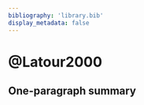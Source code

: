 ```yaml
---
bibliography: 'library.bib'
display_metadata: false
---
```


# @Latour2000

## One-paragraph summary